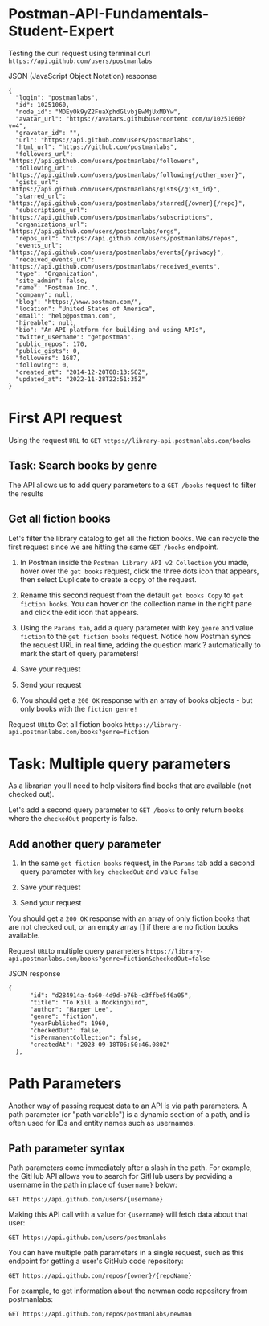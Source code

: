 # Postman-API-Fundamentals-Student-Expert

Testing the curl request using terminal
curl ``https://api.github.com/users/postmanlabs``

JSON (JavaScript Object Notation) response
```(base) Antony-MacBook-Pro:~ antony$ curl https://api.github.com/users/postmanlabs
{
  "login": "postmanlabs",
  "id": 10251060,
  "node_id": "MDEyOk9yZ2FuaXphdGlvbjEwMjUxMDYw",
  "avatar_url": "https://avatars.githubusercontent.com/u/10251060?v=4",
  "gravatar_id": "",
  "url": "https://api.github.com/users/postmanlabs",
  "html_url": "https://github.com/postmanlabs",
  "followers_url": "https://api.github.com/users/postmanlabs/followers",
  "following_url": "https://api.github.com/users/postmanlabs/following{/other_user}",
  "gists_url": "https://api.github.com/users/postmanlabs/gists{/gist_id}",
  "starred_url": "https://api.github.com/users/postmanlabs/starred{/owner}{/repo}",
  "subscriptions_url": "https://api.github.com/users/postmanlabs/subscriptions",
  "organizations_url": "https://api.github.com/users/postmanlabs/orgs",
  "repos_url": "https://api.github.com/users/postmanlabs/repos",
  "events_url": "https://api.github.com/users/postmanlabs/events{/privacy}",
  "received_events_url": "https://api.github.com/users/postmanlabs/received_events",
  "type": "Organization",
  "site_admin": false,
  "name": "Postman Inc.",
  "company": null,
  "blog": "https://www.postman.com/",
  "location": "United States of America",
  "email": "help@postman.com",
  "hireable": null,
  "bio": "An API platform for building and using APIs",
  "twitter_username": "getpostman",
  "public_repos": 170,
  "public_gists": 0,
  "followers": 1687,
  "following": 0,
  "created_at": "2014-12-20T08:13:58Z",
  "updated_at": "2022-11-28T22:51:35Z"
}
```

# First API request 
Using the request ``URL`` to ``GET`` ```https://library-api.postmanlabs.com/books```

## Task: Search books by genre
The API allows us to add query parameters to a ``GET /books`` request to filter the results

## Get all fiction books

Let's filter the library catalog to get all the fiction books. We can recycle the first request since we are hitting the same ``GET /books`` endpoint.

1. In Postman inside the ``Postman Library API v2 Collection`` you made, hover over the ``get books`` request, click the three dots icon that appears, then select Duplicate to create a copy of the request.

2. Rename this second request from the default ``get books Copy`` to ``get fiction books``. You can hover on the collection name in the right pane and click the edit icon that appears.

3. Using the ``Params tab``, add a query parameter with key ``genre`` and value ``fiction`` to the ``get fiction books`` request. Notice how Postman syncs the request URL in real time, adding the question mark ? automatically to mark the start of query parameters!

4. Save your request

5. Send your request

6. You should get a ``200 OK`` response with an array of books objects - but only books with the ``fiction genre!``

  Request ``URL``to Get all fiction books ```https://library-api.postmanlabs.com/books?genre=fiction```

# Task: Multiple query parameters

As a librarian you'll need to help visitors find books that are available (not checked out).

Let's add a second query parameter to ``GET /books`` to only return books where the ``checkedOut`` property is false. 

## Add another query parameter
1. In the same ``get fiction books`` request, in the ``Params`` tab add a second query parameter with ```key checkedOut``` and value ``false``

2. Save your request 

3. Send your request

You should get a ``200 OK`` response with an array of only fiction books that are not checked out, or an empty array [] if there are no fiction books available.

  Request ``URL``to multiple query parameters ```https://library-api.postmanlabs.com/books?genre=fiction&checkedOut=false```

  JSON response 
  ```
{
        "id": "d284914a-4b60-4d9d-b76b-c3ffbe5f6a05",
        "title": "To Kill a Mockingbird",
        "author": "Harper Lee",
        "genre": "fiction",
        "yearPublished": 1960,
        "checkedOut": false,
        "isPermanentCollection": false,
        "createdAt": "2023-09-18T06:50:46.080Z"
    },
```

# Path Parameters

Another way of passing request data to an API is via path parameters. A path parameter (or "path variable") is a dynamic section of a path, and is often used for IDs and entity names such as usernames. 

## Path parameter syntax

Path parameters come immediately after a slash in the path. For example, the GitHub API allows you to search for GitHub users by providing a username in the path in place of ``{username}`` below:

```GET https://api.github.com/users/{username}```

Making this API call with a value for ``{username}`` will fetch data about that user:

```GET https://api.github.com/users/postmanlabs```

You can have multiple path parameters in a single request, such as this endpoint for getting a user's GitHub code repository:

```GET https://api.github.com/repos/{owner}/{repoName}```

For example, to get information about the newman code repository from postmanlabs:

```GET https://api.github.com/repos/postmanlabs/newman```













   

   

